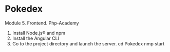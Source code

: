 # Pokedex
Module 5. Frontend. Php-Academy

1. Install Node.js® and npm 
2. Install the Angular CLI
3. Go to the project directory and launch the server.
	cd Pokedex
	nmp start
